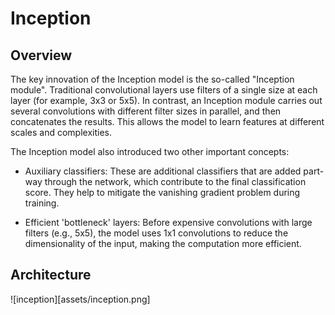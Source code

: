 

# Inception 

## Overview
The key innovation of the Inception model is the so-called "Inception module". Traditional convolutional layers use filters of a single size at each layer (for example, 3x3 or 5x5). In contrast, an Inception module carries out several convolutions with different filter sizes in parallel, and then concatenates the results. This allows the model to learn features at different scales and complexities.

The Inception model also introduced two other important concepts:

- Auxiliary classifiers: These are additional classifiers that are added part-way through the network, which contribute to the final classification score. They help to mitigate the vanishing gradient problem during training.

- Efficient 'bottleneck' layers: Before expensive convolutions with large filters (e.g., 5x5), the model uses 1x1 convolutions to reduce the dimensionality of the input, making the computation more efficient.


## Architecture 

![inception][assets/inception.png]